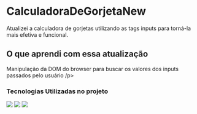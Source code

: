 # CalculadoraDeGorjetaNew
Atualizei a calculadora de gorjetas utilizando as tags inputs para torná-la mais efetiva e funcional.

<h2>O que aprendi com essa atualização</h2>
<p>
  Manipulação da DOM do browser para buscar os valores dos inputs passados pelo usuário
/p>
<h3>Tecnologias Utilizadas no projeto</h3>
<img src="https://img.shields.io/badge/HTML5-E34F26?style=for-the-badge&logo=html5&logoColor=white"> <img src="https://img.shields.io/badge/CSS3-1572B6?style=for-the-badge&logo=css3&logoColor=white"> <img src="https://img.shields.io/badge/JavaScript-F7DF1E?style=for-the-badge&logo=javascript&logoColor=black">
